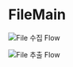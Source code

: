 # FileMain


![File 수집 Flow](https://drive.google.com/file/d/1vYDu8PCsjxpBz2Zy_Dxgn7rdpPsdsHCa/view?usp=drive_link)



![File 추출 Flow](https://drive.google.com/file/d/1oxcw8ih3YP3xn3CQint0QnEPSgdxzECH/view?usp=drive_link)
